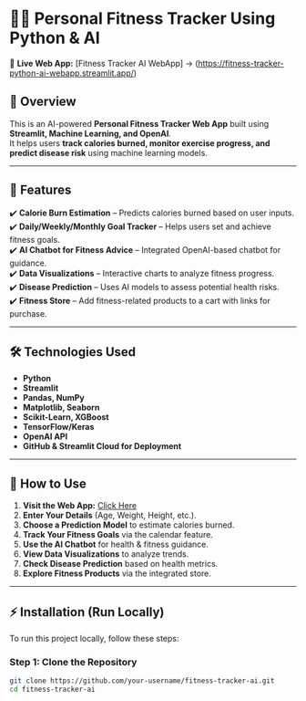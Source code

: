 # 🏋️‍♂️ Personal Fitness Tracker Using Python & AI  

🚀 **Live Web App:** [Fitness Tracker AI WebApp]  ->   (https://fitness-tracker-python-ai-webapp.streamlit.app/)  

## 📌 Overview  
This is an AI-powered **Personal Fitness Tracker Web App** built using **Streamlit, Machine Learning, and OpenAI**.  
It helps users **track calories burned, monitor exercise progress, and predict disease risk** using machine learning models.

---

## 🎯 Features  
✔️ **Calorie Burn Estimation** – Predicts calories burned based on user inputs.  
✔️ **Daily/Weekly/Monthly Goal Tracker** – Helps users set and achieve fitness goals.  
✔️ **AI Chatbot for Fitness Advice** – Integrated OpenAI-based chatbot for guidance.  
✔️ **Data Visualizations** – Interactive charts to analyze fitness progress.  
✔️ **Disease Prediction** – Uses AI models to assess potential health risks.  
✔️ **Fitness Store** – Add fitness-related products to a cart with links for purchase.  

---

## 🛠️ Technologies Used  
- **Python**
- **Streamlit**
- **Pandas, NumPy**
- **Matplotlib, Seaborn**
- **Scikit-Learn, XGBoost**
- **TensorFlow/Keras**
- **OpenAI API**
- **GitHub & Streamlit Cloud for Deployment**

---

## 🚀 How to Use  
1. **Visit the Web App:** [Click Here](https://fitness-tracker-python-ai-webapp.streamlit.app/)  
2. **Enter Your Details** (Age, Weight, Height, etc.).  
3. **Choose a Prediction Model** to estimate calories burned.  
4. **Track Your Fitness Goals** via the calendar feature.  
5. **Use the AI Chatbot** for health & fitness guidance.  
6. **View Data Visualizations** to analyze trends.  
7. **Check Disease Prediction** based on health metrics.  
8. **Explore Fitness Products** via the integrated store.

---

## ⚡ Installation (Run Locally)
To run this project locally, follow these steps:

### **Step 1: Clone the Repository**
```sh
git clone https://github.com/your-username/fitness-tracker-ai.git
cd fitness-tracker-ai
